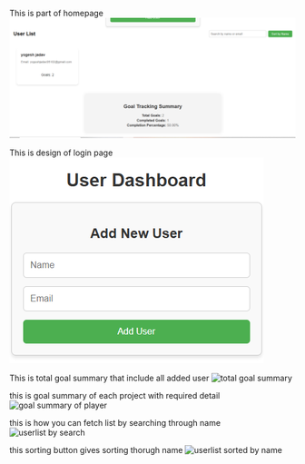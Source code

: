 

This is part of homepage
![homepage](src/image/homepage.png)

This is design of login page
![loginform](src/image/loginform.png)

This is total goal summary that include all added user
![total goal summary](src/image/total_goal_summary.png)

this is goal summary of each project with required detail
![goal summary of player](src/image/goal_summary_of_player.png)

this is how you can fetch list by searching through name
![userlist by search](src/image/userlist_by_search.png)

this sorting button gives sorting thorugh name
![userlist sorted by name](src/image/userlist_sorted_by_name.png)


